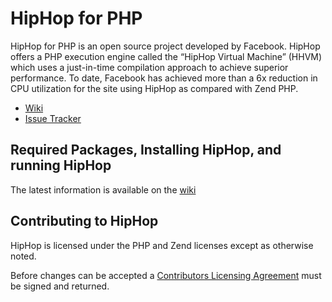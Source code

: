# HipHop for PHP

HipHop for PHP is an open source project developed by Facebook. HipHop offers a PHP execution engine called the “HipHop Virtual Machine” (HHVM) which uses a just-in-time compilation approach to achieve superior performance. To date, Facebook has achieved more than a 6x reduction in CPU utilization for the site using HipHop as compared with Zend PHP.

* [Wiki](http://wiki.github.com/facebook/hiphop-php)
* [Issue Tracker](http://github.com/facebook/hiphop-php/issues)

## Required Packages, Installing HipHop, and running HipHop

The latest information is available on the [wiki](http://wiki.github.com/facebook/hiphop-php/building-and-installing)

## Contributing to HipHop

HipHop is licensed under the PHP and Zend licenses except as otherwise noted.

Before changes can be accepted a [Contributors Licensing Agreement](http://developers.facebook.com/opensource/cla) must be signed and returned.
